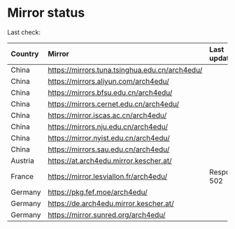 <script src="./time.js"></script>
# Mirror status
Last check: <script type="text/javascript">localize(1738845786.2560194);</script>

|Country|Mirror|Last update|
|:------|:-----|:----------|
|China|https://mirrors.tuna.tsinghua.edu.cn/arch4edu/|<script type="text/javascript">localize(1738824120);</script>|
|China|https://mirrors.aliyun.com/arch4edu/|<script type="text/javascript">localize(1738824120);</script>|
|China|https://mirrors.bfsu.edu.cn/arch4edu/|<script type="text/javascript">localize(1738780839);</script>|
|China|https://mirrors.cernet.edu.cn/arch4edu/|<script type="text/javascript">localize(1738824120);</script>|
|China|https://mirror.iscas.ac.cn/arch4edu/|<script type="text/javascript">localize(1738780839);</script>|
|China|https://mirrors.nju.edu.cn/arch4edu/|<script type="text/javascript">localize(1738737666);</script>|
|China|https://mirror.nyist.edu.cn/arch4edu/|<script type="text/javascript">localize(1738824120);</script>|
|China|https://mirrors.sau.edu.cn/arch4edu/|<script type="text/javascript">localize(1731653531);</script>|
|Austria|https://at.arch4edu.mirror.kescher.at/|<script type="text/javascript">localize(1738824120);</script>|
|France|https://mirror.lesviallon.fr/arch4edu/|Response 502|
|Germany|https://pkg.fef.moe/arch4edu/|<script type="text/javascript">localize(1738824120);</script>|
|Germany|https://de.arch4edu.mirror.kescher.at/|<script type="text/javascript">localize(1738824120);</script>|
|Germany|https://mirror.sunred.org/arch4edu/|<script type="text/javascript">localize(1738824120);</script>|

<script src="./tablefilter/tablefilter.js"></script>
<script src="./table.js"></script>